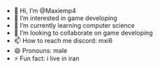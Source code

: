 - 👋 Hi, I’m @Maxiemp4
- 👀 I’m interested in game developing
- 🌱 I’m currently learning computer science
- 💞️ I’m looking to collaborate on game developing
- 📫 How to reach me discord: mxi6
- 😄 Pronouns: male
- ⚡ Fun fact: i live in iran

<!---
Maxiemp4/Maxiemp4 is a ✨ special ✨ repository because its `README.md` (this file) appears on your GitHub profile.
You can click the Preview link to take a look at your changes.
--->
